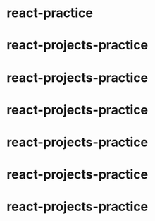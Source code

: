 # react-practice
# react-projects-practice
# react-projects-practice
# react-projects-practice
# react-projects-practice
# react-projects-practice
# react-projects-practice
